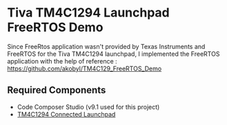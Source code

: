 # Tiva TM4C1294 Launchpad FreeRTOS Demo #

Since FreeRtos application wasn't provided by Texas Instruments and FreeRTOS for the Tiva TM4C1294 launchpad, I implemented the FreeRTOS application with the help of reference : https://github.com/akobyl/TM4C129_FreeRTOS_Demo



## Required Components ##
* Code Composer Studio (v9.1 used for this project)
* [TM4C1294 Connected Launchpad](http://www.ti.com/tool/ek-tm4c1294xl)



